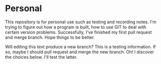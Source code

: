 # Personal
This repository is for personal use such as testing and recording notes.
I'm trying to figure out how a program is built, how to use GIT to deal with certain version problems.
Successfully, I've finished my first pull request and merge branch.
Hope things to be better.

Will editing this text produce a new branch?
This is a testing information.
If so, maybe I should pull request and merge the new branch.
Oh! I discover the choices below.
I'll test the latter.
